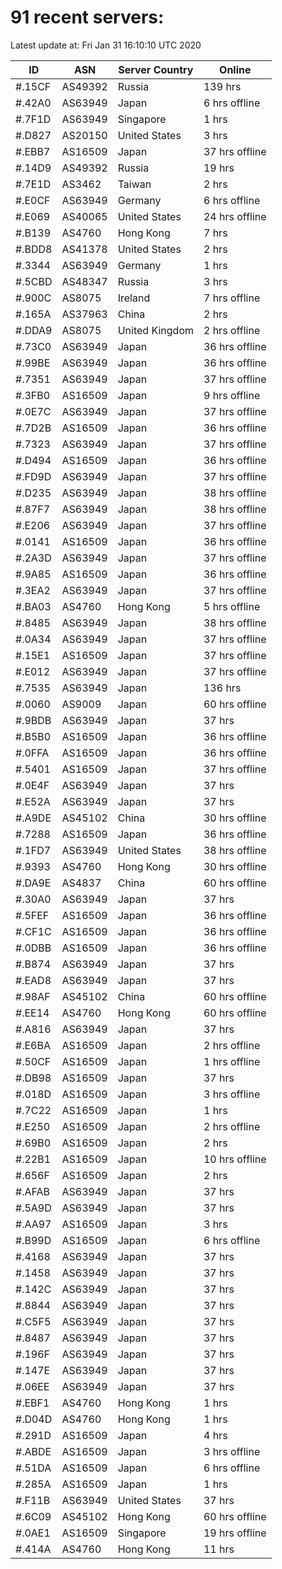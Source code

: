 # 91 recent servers:

Latest update at: Fri Jan 31 16:10:10 UTC 2020

| ID | ASN | Server Country | Online |
| -- | --- | -------------- | ------ |
| #.15CF | AS49392 | Russia | 139 hrs |
| #.42A0 | AS63949 | Japan | 6 hrs offline |
| #.7F1D | AS63949 | Singapore | 1 hrs |
| #.D827 | AS20150 | United States | 3 hrs |
| #.EBB7 | AS16509 | Japan | 37 hrs offline |
| #.14D9 | AS49392 | Russia | 19 hrs |
| #.7E1D | AS3462 | Taiwan | 2 hrs |
| #.E0CF | AS63949 | Germany | 6 hrs offline |
| #.E069 | AS40065 | United States | 24 hrs offline |
| #.B139 | AS4760 | Hong Kong | 7 hrs |
| #.BDD8 | AS41378 | United States | 2 hrs |
| #.3344 | AS63949 | Germany | 1 hrs |
| #.5CBD | AS48347 | Russia | 3 hrs |
| #.900C | AS8075 | Ireland | 7 hrs offline |
| #.165A | AS37963 | China | 2 hrs |
| #.DDA9 | AS8075 | United Kingdom | 2 hrs offline |
| #.73C0 | AS63949 | Japan | 36 hrs offline |
| #.99BE | AS63949 | Japan | 36 hrs offline |
| #.7351 | AS63949 | Japan | 37 hrs offline |
| #.3FB0 | AS16509 | Japan | 9 hrs offline |
| #.0E7C | AS63949 | Japan | 37 hrs offline |
| #.7D2B | AS16509 | Japan | 36 hrs offline |
| #.7323 | AS63949 | Japan | 37 hrs offline |
| #.D494 | AS16509 | Japan | 36 hrs offline |
| #.FD9D | AS63949 | Japan | 37 hrs offline |
| #.D235 | AS63949 | Japan | 38 hrs offline |
| #.87F7 | AS63949 | Japan | 38 hrs offline |
| #.E206 | AS63949 | Japan | 37 hrs offline |
| #.0141 | AS16509 | Japan | 36 hrs offline |
| #.2A3D | AS63949 | Japan | 37 hrs offline |
| #.9A85 | AS16509 | Japan | 36 hrs offline |
| #.3EA2 | AS63949 | Japan | 37 hrs offline |
| #.BA03 | AS4760 | Hong Kong | 5 hrs offline |
| #.8485 | AS63949 | Japan | 38 hrs offline |
| #.0A34 | AS63949 | Japan | 37 hrs offline |
| #.15E1 | AS16509 | Japan | 37 hrs offline |
| #.E012 | AS63949 | Japan | 37 hrs offline |
| #.7535 | AS63949 | Japan | 136 hrs |
| #.0060 | AS9009 | Japan | 60 hrs offline |
| #.9BDB | AS63949 | Japan | 37 hrs |
| #.B5B0 | AS16509 | Japan | 36 hrs offline |
| #.0FFA | AS16509 | Japan | 36 hrs offline |
| #.5401 | AS16509 | Japan | 37 hrs offline |
| #.0E4F | AS63949 | Japan | 37 hrs |
| #.E52A | AS63949 | Japan | 37 hrs |
| #.A9DE | AS45102 | China | 30 hrs offline |
| #.7288 | AS16509 | Japan | 36 hrs offline |
| #.1FD7 | AS63949 | United States | 38 hrs offline |
| #.9393 | AS4760 | Hong Kong | 30 hrs offline |
| #.DA9E | AS4837 | China | 60 hrs offline |
| #.30A0 | AS63949 | Japan | 37 hrs |
| #.5FEF | AS16509 | Japan | 36 hrs offline |
| #.CF1C | AS16509 | Japan | 36 hrs offline |
| #.0DBB | AS16509 | Japan | 36 hrs offline |
| #.B874 | AS63949 | Japan | 37 hrs |
| #.EAD8 | AS63949 | Japan | 37 hrs |
| #.98AF | AS45102 | China | 60 hrs offline |
| #.EE14 | AS4760 | Hong Kong | 60 hrs offline |
| #.A816 | AS63949 | Japan | 37 hrs |
| #.E6BA | AS16509 | Japan | 2 hrs offline |
| #.50CF | AS16509 | Japan | 1 hrs offline |
| #.DB98 | AS16509 | Japan | 37 hrs |
| #.018D | AS16509 | Japan | 3 hrs offline |
| #.7C22 | AS16509 | Japan | 1 hrs |
| #.E250 | AS16509 | Japan | 2 hrs offline |
| #.69B0 | AS16509 | Japan | 2 hrs |
| #.22B1 | AS16509 | Japan | 10 hrs offline |
| #.656F | AS16509 | Japan | 2 hrs |
| #.AFAB | AS63949 | Japan | 37 hrs |
| #.5A9D | AS63949 | Japan | 37 hrs |
| #.AA97 | AS16509 | Japan | 3 hrs |
| #.B99D | AS16509 | Japan | 6 hrs offline |
| #.4168 | AS63949 | Japan | 37 hrs |
| #.1458 | AS63949 | Japan | 37 hrs |
| #.142C | AS63949 | Japan | 37 hrs |
| #.8844 | AS63949 | Japan | 37 hrs |
| #.C5F5 | AS63949 | Japan | 37 hrs |
| #.8487 | AS63949 | Japan | 37 hrs |
| #.196F | AS63949 | Japan | 37 hrs |
| #.147E | AS63949 | Japan | 37 hrs |
| #.06EE | AS63949 | Japan | 37 hrs |
| #.EBF1 | AS4760 | Hong Kong | 1 hrs |
| #.D04D | AS4760 | Hong Kong | 1 hrs |
| #.291D | AS16509 | Japan | 4 hrs |
| #.ABDE | AS16509 | Japan | 3 hrs offline |
| #.51DA | AS16509 | Japan | 6 hrs offline |
| #.285A | AS16509 | Japan | 1 hrs |
| #.F11B | AS63949 | United States | 37 hrs |
| #.6C09 | AS45102 | Hong Kong | 60 hrs offline |
| #.0AE1 | AS16509 | Singapore | 19 hrs offline |
| #.414A | AS4760 | Hong Kong | 11 hrs |


